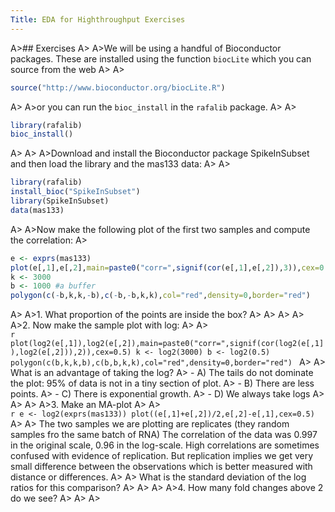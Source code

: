 ```yaml
---
Title: EDA for Highthroughput Exercises
---
```


A>## Exercises
A>
A>We will be using a handful of Bioconductor packages. These are installed using the function `biocLite` which you can source from the web
A>
A>
```r
source("http://www.bioconductor.org/biocLite.R")
```
A>
A>or you can run the `bioc_install` in the `rafalib` package.
A>
A>
```r
library(rafalib)
bioc_install()
```
A>
A>
A>Download and install the Bioconductor package SpikeInSubset and then load the library and the mas133 data:
A>
A>
```r
library(rafalib)
install_bioc("SpikeInSubset")
library(SpikeInSubset)
data(mas133)
```
A>
A>Now make the following plot of the first two samples and compute the correlation:
A>
```r
e <- exprs(mas133)
plot(e[,1],e[,2],main=paste0("corr=",signif(cor(e[,1],e[,2]),3)),cex=0.5)
k <- 3000
b <- 1000 #a buffer
polygon(c(-b,k,k,-b),c(-b,-b,k,k),col="red",density=0,border="red")
```
A>
A>1. What proportion of the points are inside the box?
A>
A>
A>
A>
A>2. Now make the sample plot with log:
A>
A>    
    ```r
    plot(log2(e[,1]),log2(e[,2]),main=paste0("corr=",signif(cor(log2(e[,1]),log2(e[,2])),2)),cex=0.5)
    k <- log2(3000)
    b <- log2(0.5)
    polygon(c(b,k,k,b),c(b,b,k,k),col="red",density=0,border="red")
    ```
A>
A>    What is an advantage of taking the log?
A>      - A) The tails do not dominate the plot: 95% of data is not in a tiny section of plot.
A>      - B) There are less points.
A>      - C) There is exponential growth.
A>      - D) We always take logs
A>
A>
A>
A>3. Make an MA-plot
A>
A>    
    ```r
    e <- log2(exprs(mas133))
    plot((e[,1]+e[,2])/2,e[,2]-e[,1],cex=0.5)
    ```
A>
A>    The two samples we are plotting are replicates (they random samples fro the same batch of RNA) The correlation of the data was 0.997 in the original scale, 0.96 in the log-scale. High correlations are sometimes confused with evidence of replication. But replication implies we get very small difference between the observations which is better measured with distance or differences.
A>
A>    What is the standard deviation of the log ratios for this comparison? 
A>
A>
A>
A>4. How many fold changes above 2 do we see?
A>
A>
A>
